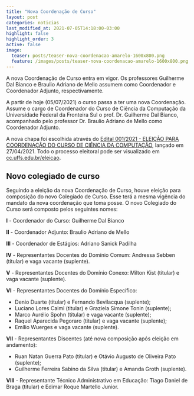 ```yaml
---
title: "Nova Coordenação de Curso"
layout: post
categories: noticias
last_modified_at: 2021-07-05T14:18:00-03:00
highlight: false
highlight_order: 3
active: false
image:
  teaser: posts/teaser-nova-coordenacao-amarelo-1600x800.png
  feature: /images/posts/teaser-nova-coordenacao-amarelo-1600x800.png
---
```


A nova Coordenação de Curso entra em vigor. Os professores Guilherme Dal Bianco e Braulio Adriano de Mello assumem como Coordenador e Coordenador Adjunto, respectivamente.

A partir de hoje (05/07/2021) o curso passa a ter uma nova Coordenação. Assume o cargo de Coordenador do Curso de Ciência da Computação da Universidade Federal da Fronteira Sul o prof. Dr. Guilherme Dal Bianco, acompanhado pelo professor Dr. Braulio Adriano de Mello como Coordenador Adjunto.

A nova chapa foi escolhida através do [Edital 001/2021 - ELEIÇÃO PARA COORDENAÇÃO DO CURSO DE CIÊNCIA DA COMPUTAÇÃO](https://cdn.uffs.cc/computacao.ch/editais/CCCC-CH-001-2021/edital-CCCC-CH-001-2021.pdf), lançado em 27/04/2021. Todo o processo eleitoral pode ser visualizado em [cc.uffs.edu.br/eleicao](https://cc.uffs.edu.br/eleicao/).

## Novo colegiado de curso

Seguindo a eleição da nova Coordenação de Curso, houve eleição para composição do novo Colegiado de Curso. Esse terá a mesma vigência do mandato da nova coordenação que toma posse. O novo Colegiado do Curso será composto pelos seguintes nomes:

**I** - Coordenador do Curso: Guilherme Dal Bianco

**II** - Coordenador Adjunto: Braulio Adriano de Mello

**III** - Coordenador de Estágios: Adriano Sanick Padilha

**IV** - Representantes Docentes do Domínio Comum: Andressa Sebben (titular) e vaga vacante (suplente).

**V** - Representantes Docentes do Domínio Conexo: Milton Kist (titular) e vaga vacante (suplente).

**VI** - Representantes Docentes do Domínio Específico:

- Denio Duarte (titular) e Fernando Bevilacqua (suplente);
- Luciano Lores Caimi (titular) e Graziela Simone Tonin (suplente);
- Marco Aurélio Spohn (titular) e vaga vacante (suplente);
- Raquel Aparecida Pegoraro (titular) e vaga vacante (suplente);
- Emílio Wuerges e vaga vacante (suplente).

**VII** - Representantes Discentes (até nova composição após eleição em andamento):

- Ruan Natan Guerra Pato (titular) e Otávio Augusto de Oliveira Pato (suplente);
- Guilherme Ferreira Sabino da Silva (titular) e Amanda Groth (suplente).

**VIII** - Representante Técnico Administrativo em Educação: Tiago Daniel de Braga (titular) e Edimar Roque Martello Junior.



